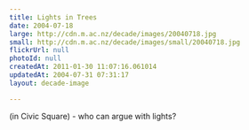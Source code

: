```yaml
---
title: Lights in Trees
date: 2004-07-18
large: http://cdn.m.ac.nz/decade/images/20040718.jpg
small: http://cdn.m.ac.nz/decade/images/small/20040718.jpg
flickrUrl: null
photoId: null
createdAt: 2011-01-30 11:07:16.061014
updatedAt: 2004-07-31 07:31:17
layout: decade-image

---
```

(in Civic Square) - who can argue with lights?

